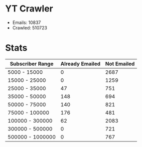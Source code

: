 # YT Crawler
- Emails: 10837
- Crawled: 510723

# Stats
| Subscriber Range  | Already Emailed | Not Emailed |
|-------|-------|-------|
| 5000 - 15000 | 0 | 2687 |
| 15000 - 25000 | 0 | 1259 |
| 25000 - 35000 | 47 | 751 |
| 35000 - 50000 | 148 | 694 |
| 50000 - 75000 | 140 | 821 |
| 75000 - 100000 | 176 | 481 |
| 100000 - 300000 | 62 | 2083 |
| 300000 - 500000 | 0 | 721 |
| 500000 - 1000000 | 0 | 767 |
